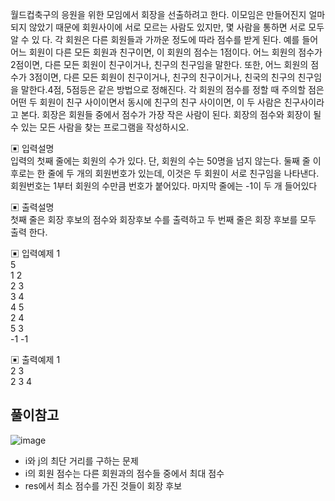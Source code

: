 월드컵축구의 응원을 위한 모임에서 회장을 선출하려고 한다. 이모임은 만들어진지 얼마 되지 않았기 때문에 회원사이에 서로 모르는 사람도 있지만, 몇 사람을 통하면 서로 모두 알 수 있 다.
각 회원은 다른 회원들과 가까운 정도에 따라 점수를 받게 된다.
예를 들어 어느 회원이 다른 모든 회원과 친구이면, 이 회원의 점수는 1점이다. 어느 회원의 점수가 2점이면, 다른 모든 회원이 친구이거나, 친구의 친구임을 말한다. 또한, 어느 회원의 점수가 3점이면, 다른 모든 회원이 친구이거나, 친구의 친구이거나, 친국의 친구의 친구임을 말한다.4점, 5점등은 같은 방법으로 정해진다.
각 회원의 점수를 정할 때 주의할 점은 어떤 두 회원이 친구 사이이면서 동시에 친구의 친구 사이이면, 이 두 사람은 친구사이라고 본다. 회장은 회원들 중에서 점수가 가장 작은 사람이 된다.
회장의 점수와 회장이 될 수 있는 모든 사람을 찾는 프로그램을 작성하시오.


▣ 입력설명       
입력의 첫째 줄에는 회원의 수가 있다.
단, 회원의 수는 50명을 넘지 않는다. 둘째 줄 이후로는 한 줄에 두 개의 회원번호가 있는데, 이것은 두 회원이 서로 친구임을 나타낸다. 회원번호는 1부터 회원의 수만큼 번호가 붙어있다. 마지막 줄에는 -1이 두 개 들어있다

▣ 출력설명     
첫째 줄은 회장 후보의 점수와 회장후보 수를 출력하고 두 번째 줄은 회장 후보를 모두 출력 한다.


▣ 입력예제 1   
5    
1 2  
2 3   
3 4  
4 5  
2 4  
5 3  
-1 -1


▣ 출력예제 1  
2 3       
2 3 4      

## 풀이참고
![image](https://user-images.githubusercontent.com/45524783/150796892-925163bc-d91c-42fb-8237-d596e08f6d90.png)

- i와 j의 최단 거리를 구하는 문제
- i의 회원 점수는 다른 회원과의 점수들 중에서 최대 점수
- res에서 최소 점수를 가진 것들이 회장 후보
